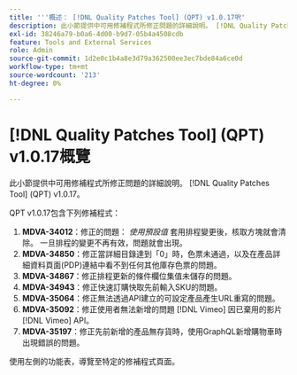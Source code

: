 ```yaml
---
title: '''概述： [!DNL Quality Patches Tool] (QPT) v1.0.17呎'
description: 此小節提供中可用修補程式所修正問題的詳細說明。 [!DNL Quality Patches Tool] (QPT) v1.0.17。
exl-id: 38246a79-b0a6-4d00-b9d7-05b4a4508cdb
feature: Tools and External Services
role: Admin
source-git-commit: 1d2e0c1b4a8e3d79a362500ee3ec7bde84a6ce0d
workflow-type: tm+mt
source-wordcount: '213'
ht-degree: 0%

---
```


# [!DNL Quality Patches Tool] (QPT) v1.0.17概覽

此小節提供中可用修補程式所修正問題的詳細說明。 [!DNL Quality Patches Tool] (QPT) v1.0.17。

QPT v1.0.17包含下列修補程式：

1. **MDVA-34012**：修正的問題： *使用預設值* 套用排程變更後，核取方塊就會清除。 一旦排程的變更不再有效，問題就會出現。
1. **MDVA-34850**：修正當詳細目錄達到「0」時，色票未通過，以及在產品詳細資料頁面(PDP)連結中看不到任何其他庫存色票的問題。
1. **MDVA-34867**：修正排程更新的條件欄位集值未儲存的問題。
1. **MDVA-34943**：修正快速訂購快取先前輸入SKU的問題。
1. **MDVA-35064**：修正無法透過API建立的可設定產品產生URL重寫的問題。
1. **MDVA-35092**：修正使用者無法新增的問題 [!DNL Vimeo] 因已棄用的影片 [!DNL Vimeo] API。
1. **MDVA-35197**：修正先前新增的產品無存貨時，使用GraphQL新增購物車時出現錯誤的問題。

使用左側的功能表，導覽至特定的修補程式頁面。

